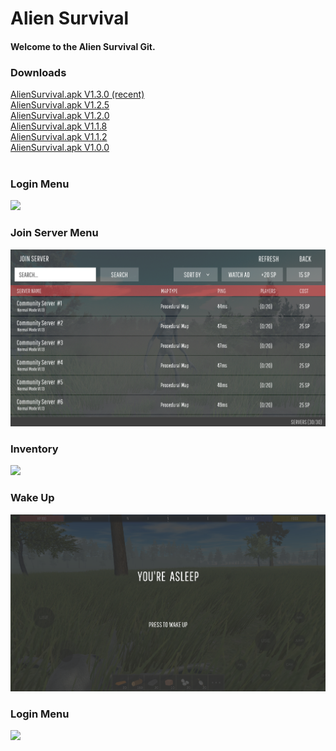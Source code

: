 <h1>Alien Survival</h1>
<h4>Welcome to the Alien Survival Git.</h4>
<h3>Downloads</h3>
<a href="http://outurer.com/AlienSurvival.apk" download>AlienSurvival.apk V1.3.0 (recent)</a><br>
<a href="http://outurer.com/AlienSurvival.apk" download>AlienSurvival.apk V1.2.5</a><br>
<a href="http://outurer.com/AlienSurvival.apk" download>AlienSurvival.apk V1.2.0</a><br>
<a href="http://outurer.com/AlienSurvival.apk" download>AlienSurvival.apk V1.1.8</a><br>
<a href="http://outurer.com/AlienSurvival.apk" download>AlienSurvival.apk V1.1.2</a><br>
<a href="http://outurer.com/AlienSurvival.apk" download>AlienSurvival.apk V1.0.0</a><br><br>


<h3>Login Menu</h3>

![](ReadMeImg/Img1.png?raw=true "")

<h3>Join Server Menu</h3>

![](ReadMeImg/Img3.png?raw=true "")

<h3>Inventory</h3>

![](ReadMeImg/Img4.png?raw=true "")

<h3>Wake Up</h3>

![](ReadMeImg/Img5.png?raw=true "")

<h3>Login Menu</h3>

![](ReadMeImg/Img2.png?raw=true "")
